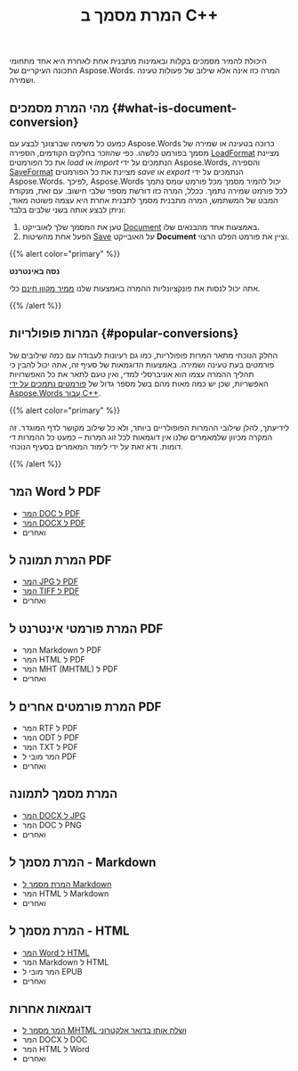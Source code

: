 ﻿---
title: המרת מסמך ב C++
second_title: Aspose.Words עבור C++
articleTitle: המרת מסמך
linktitle: המרת מסמך
type: docs
description: "בקלות להמיר מסמכים מתבנית אחת לאחרת באמצעות C++. אתה יכול לעבוד עם כל הפורמטים הפופולריים ביותר כמו Microsoft Word פורמטים כגון DOCX או DOC, OpenDocument פורמטים כגון ODT או OTT, פורמטי אינטרנט כגון HTML או XHTML, פורמטי טקסט כגון MarkDown או TXT ואחרים."
keywords: "convert a document c++, convert documents from one format to another c++, convert to markdown c++, convert pdf to docx C++, convert docx to pdf C++, convert doc to pdf C++, convert a document Aspose for C++"
weight: 30
url: /he/cpp/convert-a-document/
timestamp: 2024-09-25-11-08-55
---

היכולת להמיר מסמכים בקלות ובאמינות מתבנית אחת לאחרת היא אחד מתחומי התכונה העיקריים של Aspose.Words. המרה כזו אינה אלא שילוב של פעולות טעינה ושמירה.

## מהי המרת מסמכים {#what-is-document-conversion}

כמעט כל משימה שברצונך לבצע עם Aspose.Words כרוכה בטעינה או שמירה של מסמך בפורמט כלשהו. כפי שהוזכר בחלקים הקודמים, הספירה [LoadFormat](https://reference.aspose.com/words/cpp/aspose.words/loadformat/) מציינת את כל הפורמטים *load* או *import* הנתמכים על ידי Aspose.Words, והספירה [SaveFormat](https://reference.aspose.com/words/cpp/aspose.words/saveformat/) מציינת את כל הפורמטים *save* או *export* הנתמכים על ידי Aspose.Words. לפיכך, Aspose.Words יכול להמיר מסמך מכל פורמט עומס נתמך לכל פורמט שמירה נתמך. ככלל, המרה כזו דורשת מספר שלבי חישוב. עם זאת, מנקודת המבט של המשתמש, המרה מתבנית מסמך לתבנית אחרת היא עצמה פשוטה מאוד, וניתן לבצע אותה בשני שלבים בלבד:

1. טען את המסמך שלך לאובייקט [Document](https://reference.aspose.com/words/cpp/class/aspose.words.document) באמצעות אחד מהבנאים שלו.
1. הפעל אחת מהשיטות [Save](https://reference.aspose.com/words/cpp/class/aspose.words.saving.save_output_parameters) על האובייקט **Document** וציין את פורמט הפלט הרצוי.

{{% alert color="primary" %}}

**נסה באינטרנט**

אתה יכול לנסות את פונקציונליות ההמרה באמצעות שלנו [ממיר מקוון חינם](https://products.aspose.app/words/conversion) כלי.

{{% /alert %}}

## המרות פופולריות {#popular-conversions}

החלק הנוכחי מתאר המרות פופולריות, כמו גם רעיונות לעבודה עם כמה שילובים של פורמטים בעת טעינה ושמירה. באמצעות הדוגמאות של סעיף זה, אתה יכול להבין כי תהליך ההמרה עצמו הוא אוניברסלי למדי, ואין טעם לתאר את כל האפשרויות האפשריות, שכן יש כמה מאות מהם בשל מספר גדול של [פורמטים נתמכים על ידי Aspose.Words עבור C++](/words/cpp/supported-document-formats/).

{{% alert color="primary" %}}

לידיעתך, להלן שילובי ההמרות הפופולריים ביותר, ולא כל שילוב מקושר לדף המוגדר. זה המקרה מכיוון שלמאמרים שלנו אין דוגמאות לכל זוג המרות – כמעט כל ההמרות די דומות. ודא זאת על ידי לימוד המאמרים בסעיף הנוכחי.

{{% /alert %}}

<div class="row">
	<div class="col-md-6">
		<h2>המר Word ל PDF</h2>
			<ul>
				<li><a href="/words/cpp/convert-a-document-to-pdf/#converting-doc-or-docx-to-pdf">המר DOC ל PDF</a></li>
				<li><a href="/words/cpp/convert-a-document-to-pdf/#converting-doc-or-docx-to-pdf">המר DOCX ל PDF</a></li>
				<li>ואחרים</li>
			</ul>
		<h2>המרת תמונה ל PDF</h2>
			<ul>
				<li><a href="/words/cpp/convert-a-document-to-pdf/#convert-an-image-to-pdf">המר JPG ל PDF</a></li>
				<li><a href="/words/cpp/convert-a-document-to-pdf/#convert-an-image-to-pdf">המר TIFF ל PDF</a></li>
				<li>ואחרים</li>
			</ul>
		<h2>המרת פורמטי אינטרנט ל PDF</h2>
			<ul>
				<li>המר Markdown ל PDF</li>
				<li>המר HTML ל PDF</li>
				<li>המר MHT (MHTML) ל PDF</li>
				<li>ואחרים</li>
			</ul>
		<h2>המרת פורמטים אחרים ל PDF</h2>
			<ul>
				<li>המר RTF ל PDF</li>
				<li>המר ODT ל PDF</li>
				<li>המר TXT ל PDF</li>
				<li>המר מובי ל PDF</li>
				<li>ואחרים</li>
			</ul>
	</div>
	<div class="col-md-6">
		<h2>המרת מסמך לתמונה</h2>
			<ul>
				<li><a href="/words/cpp/convert-a-document-to-an-image/">המר DOCX ל JPG</a></li>
				<li>המר DOC ל PNG</li>
				<li>ואחרים</li>
			</ul>
		<h2>המרת מסמך ל - Markdown</h2>
			<ul>
				<li><a href="/words/cpp/convert-a-document-to-markdown/">המרת מסמך ל Markdown</a></li>
				<li>המר HTML ל Markdown</li>
				<li>ואחרים</li>
			</ul>
		<h2>המרת מסמך ל - HTML</h2>
			<ul>
				<li><a href="/words/cpp/convert-a-document-to-html-mhtml-or-epub/#convert-a-document">המר Word ל HTML</a></li>
				<li>המר Markdown ל HTML</li>
				<li>המר מובי ל EPUB</li>
				<li>ואחרים</li>
			</ul>
		<h2>דוגמאות אחרות</h2>
			<ul>
				<li><a href="/words/cpp/convert-a-document-to-mhtml-and-send-it-by-email/">המר מסמך ל MHTML ושלח אותו בדואר אלקטרוני</a></li>
				<li>המר DOCX ל DOC</li>
				<li>המר HTML ל Word</li>
				<li>ואחרים</li>
			</ul>
	</div>
</div>
